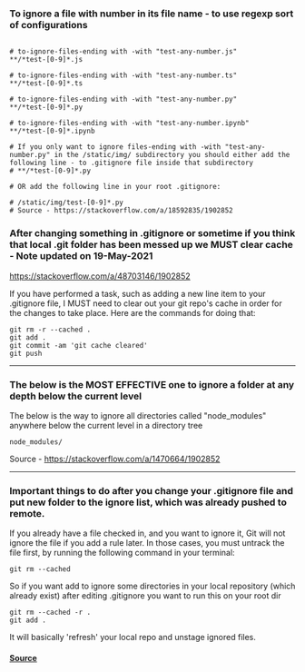 ### To ignore a file with number in its file name - to use regexp sort of configurations

```

# to-ignore-files-ending with -with "test-any-number.js"
**/*test-[0-9]*.js

# to-ignore-files-ending with -with "test-any-number.ts"
**/*test-[0-9]*.ts

# to-ignore-files-ending with -with "test-any-number.py"
**/*test-[0-9]*.py

# to-ignore-files-ending with -with "test-any-number.ipynb"
**/*test-[0-9]*.ipynb

# If you only want to ignore files-ending with -with "test-any-number.py" in the /static/img/ subdirectory you should either add the following line - to .gitignore file inside that subdirectory
# **/*test-[0-9]*.py

# OR add the following line in your root .gitignore:

# /static/img/test-[0-9]*.py
# Source - https://stackoverflow.com/a/18592835/1902852

```


### After changing something in .gitignore or sometime if you think that local .git folder has been messed up we MUST clear cache - Note updated on 19-May-2021

https://stackoverflow.com/a/48703146/1902852

If you have performed a task, such as adding a new line item to your .gitignore file, I MUST need to clear out your git repo's cache in order for the changes to take place. Here are the commands for doing that:

```
git rm -r --cached .
git add .
git commit -am 'git cache cleared'
git push
```

---

### The below is the MOST EFFECTIVE one to ignore a folder at any depth below the current level

The below is the way to ignore all directories called "node_modules" anywhere below the current level in a directory tree

```
node_modules/
```

Source -  https://stackoverflow.com/a/1470664/1902852

---

### Important things to do after you change your .gitignore file and put new folder to the ignore list, which was already pushed to remote.

If you already have a file checked in, and you want to ignore it, Git will not ignore the file if you add a rule later. In those cases, you must untrack the file first, by running the following command in your terminal:

```
git rm --cached

```

So if you want add to ignore some directories in your local repository (which already exist) after editing .gitignore you want to run this on your root dir

```
git rm --cached -r .
git add .

```
It will basically 'refresh' your local repo and unstage ignored files.


#### [Source](https://stackoverflow.com/a/30210030/1902852)
